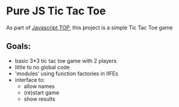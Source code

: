 # Pure JS Tic Tac Toe

As part of [Javascript TOP](https://www.theodinproject.com/lessons/node-path-javascript-tic-tac-toe), this project is a simple Tic Tac Toe game

## Goals:
- basic 3*3 tic tac toe game with 2 players
- little to no global code
- 'modules' using function factories in IIFEs
- interface to:
	- allow names
	- (re)start game
	- show results


